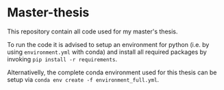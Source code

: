 # Master-thesis
This repository contain all code used for my master's thesis.

To run the code it is advised to setup an environment for python (i.e. by using `environment.yml` with conda) and install all required packages by invoking `pip install -r requirements`.

Alternativelly, the complete conda environment used for this thesis can be setup via `conda env create -f environment_full.yml`.